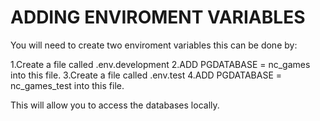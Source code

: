 # ADDING ENVIROMENT VARIABLES

You will need to create two enviroment variables this can be done by:

1.Create a file called .env.development
2.ADD   PGDATABASE = nc_games    into this file.
3.Create a file called .env.test
4.ADD   PGDATABASE = nc_games_test    into this file. 


This will allow you to access the databases locally.